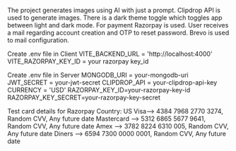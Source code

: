The project generates images using AI with just a prompt. Clipdrop API is used to generate images.
There is a dark theme toggle which toggles app between light and dark mode.
For payment Razorpay is used. 
User receives a mail regarding account creation and OTP to reset password. Brevo is used to mail configuration.

Create .env file in Client
VITE_BACKEND_URL = 'http://localhost:4000'
VITE_RAZORPAY_KEY_ID = your razorpay key_id

Create .env file in Server 
MONGODB_URI = your-mongodb-uri
JWT_SECRET = your-jwt-secret
CLIPDROP_API = your-clipdrop-api-key
CURRENCY = 'USD'
RAZORPAY_KEY_ID=your-razorpay-key-id
RAZORPAY_KEY_SECRET=your-razorpay-key-secret

Test card details for Razorpay
Country: US
Visa--> 4384 7968 2770 3274, Random CVV, Any future date
Mastercard --> 5312 6865 5677 9641,	Random CVV,	Any future date
Amex --> 3782 8224 6310 005, Random CVV, Any future date
Diners --> 6594 7300 0000 0001, Random CVV, Any future date

